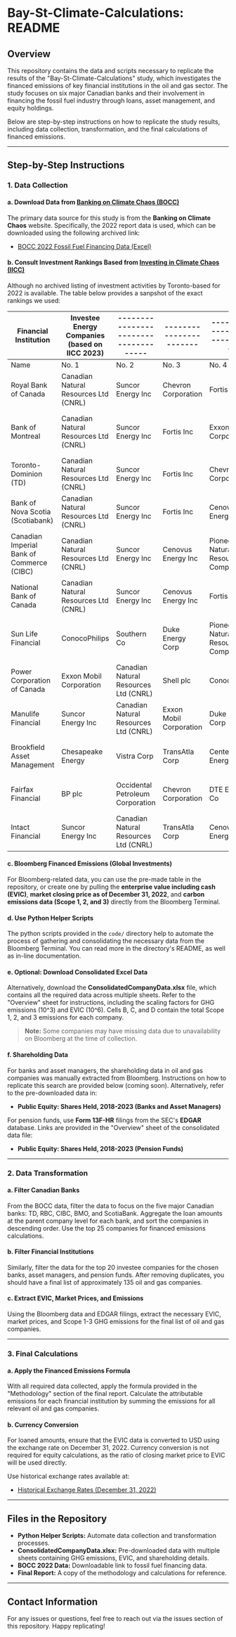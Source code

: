 # Bay-St-Climate-Calculations: README

## Overview

This repository contains the data and scripts necessary to replicate the results of the "Bay-St-Climate-Calculations" study, which investigates the financed emissions of key financial institutions in the oil and gas sector. The study focuses on six major Canadian banks and their involvement in financing the fossil fuel industry through loans, asset management, and equity holdings.

Below are step-by-step instructions on how to replicate the study results, including data collection, transformation, and the final calculations of financed emissions.

---

## Step-by-Step Instructions

### 1. Data Collection

#### a. Download Data from [Banking on Climate Chaos (BOCC)](https://www.bankingonclimatechaos.org/)

The primary data source for this study is from the **Banking on Climate Chaos** website. Specifically, the 2022 report data is used, which can be downloaded using the following archived link:

- [BOCC 2022 Fossil Fuel Financing Data (Excel)](https://web.archive.org/web/20240210093432/https://www.bankingonclimatechaos.org/wp-content/themes/bocc-2021/inc/bcc-data-2023/GROUP-Fossil_Fuel_Financing_by_Company_Banking_on_Climate_Chaos_2023.xlsx)

#### b. Consult Investment Rankings Based from [Investing in Climate Chaos (IICC)](https://investinginclimatechaos.org/)

Although no archived listing of investment activities by Toronto-based for 2022 is available. The table below provides a sanpshot of the exact rankings we used:

| Financial Institution                     | Investee Energy Companies (based on IICC 2023) | ------------------------------------- | ----------------------- | --------------------------------- | ---------------------------- | ----------------------------------- | ------------------------- | ----------------------------------- | -------------------------- | ----------------------------------- | ----------------------------------- | ------------------------------ | ----------------------------------- | ----------------------------------- | ----------------------------------- | -------------------------- | ----------------------------------- | -------------------------------- | ------------------------------ | --------------------------------- |
| ----------------------------------------- | ---------------------------------------------- | ------------------------------------- | ----------------------- | --------------------------------- | ---------------------------- | ----------------------------------- | ------------------------- | ----------------------------------- | -------------------------- | ----------------------------------- | ----------------------------------- | ------------------------------ | ----------------------------------- | ----------------------------------- | ----------------------------------- | -------------------------- | ----------------------------------- | -------------------------------- | ------------------------------ | --------------------------------- |
| Name                                      | No. 1                                          | No. 2                                 | No. 3                   | No. 4                             | No. 5                        | No. 6                               | No. 7                     | No. 8                               | No. 9                      | No. 10                              | No. 11                              | No. 12                         | No. 13                              | No. 14                              | No. 15                              | No. 16                     | No. 17                              | No. 18                           | No. 19                         | No. 20                            |
| Royal Bank of Canada                      | Canadian Natural Resources Ltd (CNRL)          | Suncor Energy Inc                     | Chevron Corporation     | Fortis Inc                        | Exxon Mobil Corporation      | Equinor ASA                         | Duke Energy Corp          | Cenovus Energy Inc                  | Teck Resources Ltd         | Dominion Energy Inc                 | The Williams Companies Inc          | ConocoPhillips                 | Xcel Energy Inc                     | EOG Resources Inc                   | Imperial Oil Ltd                    | TotalEnergies SE           | American Electric Power Company Inc | TransAtla Corp                   | ARC Resources Ltd              | Emera Inc                         |
| Bank of Montreal                          | Canadian Natural Resources Ltd (CNRL)          | Suncor Energy Inc                     | Fortis Inc              | Exxon Mobil Corporation           | Chevron Corporation          | Cenovus Energy Inc                  | Pioneer Natural Resources | Emera Inc                           | ConocoPhillips             | Shell plc                           | Air Products and Chemicals Inc      | BP plc                         | Teck Resources Ltd                  | Imperial Oil Ltd                    | Occidental Petroleum Corporation    | FirstEnergy Corp           | Southern Co                         | EOG Resources Inc                | Duke Energy Corp               | Devon Energy Corporation          |
| Toronto-Dominion (TD)                     | Canadian Natural Resources Ltd (CNRL)          | Suncor Energy Inc                     | Fortis Inc              | Chevron Corporation               | Cenovus Energy Inc           | Exxon Mobil Corporation             | TotalEnergies SE          | ConocoPhillips                      | Tourmaline Oil Corp        | ITOCHU Corporation                  | ARC Resources Ltd                   | Air Products and Chemicals Inc | Emera Inc                           | American Electric Power Company Inc | Equinor ASA                         | Schlumberger Ltd           | Imperial Oil Ltd                    | Enel SpA                         | Ameren Corp                    | Pioneer Natural Resources Company |
| Bank of Nova Scotia (Scotiabank)          | Canadian Natural Resources Ltd (CNRL)          | Suncor Energy Inc                     | Fortis Inc              | Cenovus Energy Inc                | Exxon Mobil Corporation      | Chevron Corporation                 | Teck Resources Ltd        | The Williams Companies Ltd          | Tourmaline Oil Corp        | Xcel Energy Inc                     | WEC Energy Group Inc                | ConocoPhillips                 | Dominion Energy Inc                 | Imperial Oil Ltd                    | American Electric Power Comapny Inc | Shell plc                  | Schlumberger Ltd                    | Equinor ASA                      | FirstEnergy Corp               | CMS Energy Corp                   |
| Canadian Imperial Bank of Commerce (CIBC) | Canadian Natural Resources Ltd (CNRL)          | Suncor Energy Inc                     | Cenovus Energy Inc      | Pioneer Natural Resources Company | Chevron Corporation          | Fortis Inc                          | Teck Resources Ltd        | Tourmaline Oil Corp                 | ConocoPhillips             | Exxon Mobil Corporation             | Shell plc                           | TransAtla Corp                 | ARC Resources Ltd                   | EOG Resources Inc                   | Xcel Energy Inc                     | Imperial Oil Ltd           | Dominion Energy Inc                 | Devon Energy Corporation         | TotalEnergies SE               | The Williams Companies Inc        |
| National Bank of Canada                   | Canadian Natural Resources Ltd (CNRL)          | Suncor Energy Inc                     | Cenovus Energy Inc      | Fortis Inc                        | Teck Resources Ltd           | Petroleo Brasileiro SA - Petrobras  | The Carlyle Group Inc     | Imperial Oil Ltd                    | EOG Resources Ltd          | Exxon Mobil Corporation             | BP plc                              | Chevron Corporation            | Marathon Oil Corporation            | Pioneer Natural Resources Company   | Vermilion Energy Inc                | TransAtla Corp             | Duke Energy Corp                    | Crescent Point Energy Corp       | Air Products and Chemicals Inc | ConocoPhilips                     |
| Sun Life Financial                        | ConocoPhilips                                  | Southern Co                           | Duke Energy Corp        | Pioneer Natural Resources Company | Dominion Energy Inc          | TotalEnergies SE                    | Glencore PLC              | EOG Resources Inc                   | Hess Corporation           | American Electric Power Company Inc | Eni SpA                             | Woodside Petroleum Ltd         | Xcel Energy Inc                     | Galp Energia SGPS SA                | Suncor Energy Inc                   | Shell plc                  | Diamondback Energy Inc              | AES Corp                         | CenterPoint Energy Inc         | RWE AG                            |
| Power Corporation of Canada               | Exxon Mobil Corporation                        | Canadian Natural Resources Ltd (CNRL) | Shell plc               | ConocoPhillips                    | Suncor Energy Inc            | American Electric Power Comapny Inc | Chevron Corporation       | NRG Energy Inc                      | ARC Resources Ltd          | Southern Co                         | Cenovus Energy Inc                  | Duke Energy Corp               | Glencore PLC                        | Fortis Inc                          | Tourmaline Oil Corp                 | The Williams Companies Inc | Schlumberger Ltd                    | EOG Resources Inc                | TotalEnergies SE               | Ameren Corp                       |
| Manulife Financial                        | Suncor Energy Inc                              | Canadian Natural Resources Ltd (CNRL) | Exxon Mobil Corporation | Duke Energy Corp                  | Cenovus Energy Inc           | Occidental Petroleum Corporation    | Shell plc                 | Xcel Energy Inc                     | The Williams Companies Inc | Chevron Corporation                 | Fortis Inc                          | FirstEnergy Corp               | American Electric Power Company Inc | ConocoPhillips                      | TotalEnergies SE                    | Alliant Energy Corp        | Continental Resources Inc           | OGE Energy Corp                  | Southern Co                    | WEC Energy Group Inc              |
| Brookfield Asset Management               | Chesapeake Energy                              | Vistra Corp                           | TransAtla Corp          | CenterPoint Energy Inc            | Dominion Energy Inc          | Xcel Energy Inc                     | FirstEnergy Corp          | American Electric Power Company Inc | Ameren Corp                | The Williams Companies Inc          | Petreoleo Brasileiro SA - Petrobras | Civitas Resources Inc          | Berry Corporation (bry)             | Aluminum Corporation of China       | Battalion Oil Corporation           | Vista Energy SAB de CV     | Pampa Energia SA                    | Occidental Petroleum Corporation | RWE AG                         | Southern Co                       |
| Fairfax Financial                         | BP plc                                         | Occidental Petroleum Corporation      | Chevron Corporation     | DTE Energy Co                     | Berkshire Hathaway Energy Co | American Electric Power Comapny Inc | Diamondback Energy Inc    | Duke Energy Co                      | Devon Energy Corporation   | Pioneer Natural Resources Company   | EOG Resources Inc                   | The Williams Companies Inc     | TotalEnergies SE                    |                                     |                                     |                            |                                     |                                  |                                |                                   |
| Intact Financial                          | Suncor Energy Inc                              | Canadian Natural Resources Ltd (CNRL) | TransAtla Corp          | Cenovus Energy Inc                | Fortis Inc                   | Crescent Point Energy Corp          | Imperial Oil Ltd          | Chevron Corporation                 | Southern Co                | Vermilion Energy Inc                | Pioneer Natural Resources Company   | Dominion Energy Inc            | Air Products and Chemicals Inc      | AES Corp                            | EOG Resources Inc                   | Teck Resources Ltd         | Exxon Mobil Corporation             | Obsidian Energy Ltd              | The Williams Companies Inc     |                                   |

#### c. Bloomberg Financed Emissions (Global Investments)

For Bloomberg-related data, you can use the pre-made table in the repository, or create one by pulling the **enterprise value including cash (EVIC)**, **market closing price as of December 31, 2022**, and **carbon emissions data (Scope 1, 2, and 3)** directly from the Bloomberg Terminal.

#### d. Use Python Helper Scripts

The python scripts provided in the `code/` directory help to automate the process of gathering and consolidating the necessary data from the Bloomberg Terminal. You can read more in the directory's README, as well as in-line documentation.

#### e. Optional: Download Consolidated Excel Data

Alternatively, download the **ConsolidatedCompanyData.xlsx** file, which contains all the required data across multiple sheets. Refer to the "Overview" sheet for instructions, including the scaling factors for GHG emissions (10^3) and EVIC (10^6). Cells B, C, and D contain the total Scope 1, 2, and 3 emissions for each company.

> **Note:** Some companies may have missing data due to unavailability on Bloomberg at the time of collection.

#### f. Shareholding Data

For banks and asset managers, the shareholding data in oil and gas companies was manually extracted from Bloomberg. Instructions on how to replicate this search are provided below (coming soon). Alternatively, refer to the pre-downloaded data in:

- **Public Equity: Shares Held, 2018-2023 (Banks and Asset Managers)**

For pension funds, use **Form 13F-HR** filings from the SEC's **EDGAR** database. Links are provided in the "Overview" sheet of the consolidated data file:

- **Public Equity: Shares Held, 2018-2023 (Pension Funds)**

---

### 2. Data Transformation

#### a. Filter Canadian Banks

From the BOCC data, filter the data to focus on the five major Canadian banks: TD, RBC, CIBC, BMO, and ScotiaBank. Aggregate the loan amounts at the parent company level for each bank, and sort the companies in descending order. Use the top 25 companies for financed emissions calculations.

#### b. Filter Financial Institutions

Similarly, filter the data for the top 20 investee companies for the chosen banks, asset managers, and pension funds. After removing duplicates, you should have a final list of approximately 135 oil and gas companies.

#### c. Extract EVIC, Market Prices, and Emissions

Using the Bloomberg data and EDGAR filings, extract the necessary EVIC, market prices, and Scope 1-3 GHG emissions for the final list of oil and gas companies.

---

### 3. Final Calculations

#### a. Apply the Financed Emissions Formula

With all required data collected, apply the formula provided in the "Methodology" section of the final report. Calculate the attributable emissions for each financial institution by summing the emissions for all relevant oil and gas companies.

#### b. Currency Conversion

For loaned amounts, ensure that the EVIC data is converted to USD using the exchange rate on December 31, 2022. Currency conversion is not required for equity calculations, as the ratio of closing market price to EVIC will be used directly.

Use historical exchange rates available at:

- [Historical Exchange Rates (December 31, 2022)](https://www.x-rates.com/historical/?from=USD&amount=1&date=2022-12-31#google_vignette)

---

## Files in the Repository

- **Python Helper Scripts:** Automate data collection and transformation processes.
- **ConsolidatedCompanyData.xlsx:** Pre-downloaded data with multiple sheets containing GHG emissions, EVIC, and shareholding details.
- **BOCC 2022 Data:** Downloadable link to fossil fuel financing data.
- **Final Report:** A copy of the methodology and calculations for reference.

---

## Contact Information

For any issues or questions, feel free to reach out via the issues section of this repository. Happy replicating!
